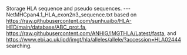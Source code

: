 Storage HLA sequence and pseudo sequences.
---NetMHCpan4.1_HLA_exon2n3_sequence.txt based on https://raw.githubusercontent.com/sunhuaibo/HLA-HED/main/database/ABC_prot.fa, https://raw.githubusercontent.com/ANHIG/IMGTHLA/Latest/fasta, and https://www.ebi.ac.uk/ipd/imgt/hla/alleles/allele/?accession=HLA02444 searching.
